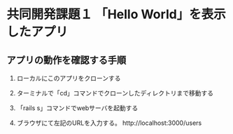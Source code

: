 # 共同開発課題１ 「Hello World」を表示したアプリ

 ## アプリの動作を確認する手順

  1. ローカルにこのアプリをクローンする

  1. ターミナルで「cd」コマンドでクローンしたディレクトリまで移動する

  1. 「rails s」コマンドでwebサーバを起動する

  1. ブラウザにて左記のURLを入力する。 http://localhost:3000/users
